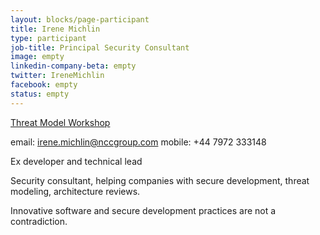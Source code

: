 ```yaml
---
layout: blocks/page-participant
title: Irene Michlin
type: participant
job-title: Principal Security Consultant
image: empty 
linkedin-company-beta: empty
twitter: IreneMichlin
facebook: empty
status: empty
---
```


[Threat Model Workshop](/Working-Sessions/Threat-Model/)

email: irene.michlin@nccgroup.com
mobile: +44 7972 333148

Ex developer and technical lead

Security consultant, helping companies with secure development, threat modeling, architecture reviews.

Innovative software and secure development practices are not a contradiction.
